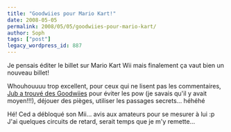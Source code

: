 ```yaml
---
title: "Goodwiies pour Mario Kart!"
date: 2008-05-05
permalink: 2008/05/05/goodwiies-pour-mario-kart/
author: Soph
tags: ["post"]
legacy_wordpress_id: 887
---
```


Je pensais éditer le billet sur Mario Kart Wii mais finalement ça vaut bien un nouveau billet!

Whouhouuuu trop excellent, pour ceux qui ne lisent pas les commentaires, [Jub a trouvé des Goodwiies](http://blog.sowenga.net/post/2008/05/03/Mario-Kart-GoodWiies#pr) pour éviter les pow (je savais qu'il y avait moyen!!!), déjouer des pièges, utiliser les passages secrets... héhéhé

<!-- excerpt -->

Hé! Ced a débloqué son Mii... avis aux amateurs pour se mesurer à lui :p J'ai quelques circuits de retard, serait temps que je m'y remette...
